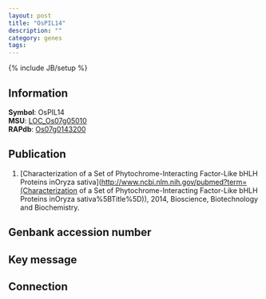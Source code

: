 ```yaml
---
layout: post
title: "OsPIL14"
description: ""
category: genes
tags: 
---
```

{% include JB/setup %}

## Information
__Symbol__: OsPIL14  
__MSU__: [LOC_Os07g05010](http://rice.plantbiology.msu.edu/cgi-bin/ORF_infopage.cgi?orf=LOC_Os07g05010)  
__RAPdb__: [Os07g0143200](http://rapdb.dna.affrc.go.jp/viewer/gbrowse_details/irgsp1?name=Os07g0143200)  

## Publication
1. [Characterization of a Set of Phytochrome-Interacting Factor-Like bHLH Proteins inOryza sativa](http://www.ncbi.nlm.nih.gov/pubmed?term=(Characterization of a Set of Phytochrome-Interacting Factor-Like bHLH Proteins inOryza sativa%5BTitle%5D)), 2014, Bioscience, Biotechnology and Biochemistry.

## Genbank accession number

## Key message

## Connection


